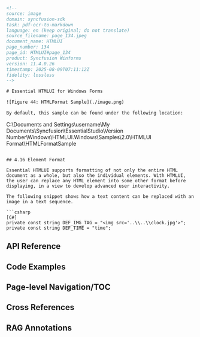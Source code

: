 ```html
<!-- 
source: image
domain: syncfusion-sdk
task: pdf-ocr-to-markdown
language: en (keep original; do not translate)
source_filename: page_134.jpeg
document_name: HTMLUI
page_number: 134
page_id: HTMLUI#page_134
product: Syncfusion Winforms
version: 11.4.0.26
timestamp: 2025-08-09T07:11:12Z
fidelity: lossless
-->

# Essential HTMLUI for Windows Forms

![Figure 44: HTMLFormat Sample](./image.png)

By default, this sample can be found under the following location:
```
C:\Documents and Settings\username\My Documents\Syncfusion\EssentialStudio\Version Number\Windows\HTMLUI.Windows\Samples\2.0\HTMLUI Format\HTMLFormatSample
```

## 4.16 Element Format

Essential HTMLUI supports formatting of not only the entire HTML document as a whole, but also the individual elements. With HTMLUI, the user can replace any HTML element into some other format before displaying, in a view to develop advanced user interactivity.

The following snippet shows how a text content can be replaced with an image in a text sequence.

```csharp
[C#]
private const string DEF_IMG_TAG = "<img src='..\\..\\clock.jpg'>";
private const string DEF_TIME = "time";
```

## API Reference

## Code Examples

## Page-level Navigation/TOC

## Cross References

## RAG Annotations
<!-- tags: [HTMLUI, Syncfusion Winforms, Formatting, ElementReplacement, Interactivity] keywords: [essential HTMLUI, formatting, individual elements, advanced user interactivity, text content, image replacement, HTML document, HTML elements, snippet, C#] -->
```